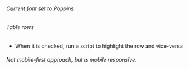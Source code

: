 ###### Current font set to Poppins  
  
###### Table rows  
- When it is checked, run a script to highlight the row and vice-versa  
  
###### Not mobile-first approach, but is mobile responsive.  